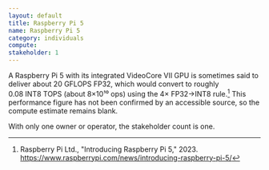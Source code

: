 ```yaml
---
layout: default
title: Raspberry Pi 5
name: Raspberry Pi 5
category: individuals
compute:
stakeholder: 1
---
```


A Raspberry Pi 5 with its integrated VideoCore VII GPU is sometimes said to deliver about 20 GFLOPS FP32, which would convert to roughly 0.08 INT8 TOPS (about 8×10¹⁰ ops) using the 4× FP32→INT8 rule.[^1] This performance figure has not been confirmed by an accessible source, so the compute estimate remains blank.

With only one owner or operator, the stakeholder count is one.

[^1]: Raspberry Pi Ltd., "Introducing Raspberry Pi 5," 2023. <https://www.raspberrypi.com/news/introducing-raspberry-pi-5/>
